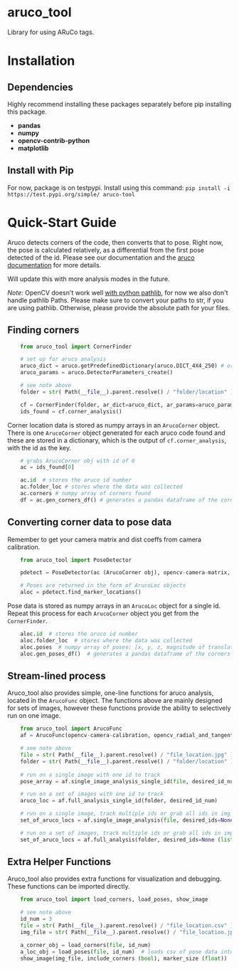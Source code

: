 # aruco_tool
Library for using ARuCo tags.

# Installation
## Dependencies
Highly recommend installing these packages separately before pip installing this package.
* **pandas**
* **numpy**
* **opencv-contrib-python**
* **matplotlib**

## Install with Pip

For now, package is on testpypi. Install using this command:
`pip install -i https://test.pypi.org/simple/ aruco-tool`


# Quick-Start Guide
Aruco detects corners of the code, then converts that to pose. Right now, the pose is calculated relatively, as a differential from the first pose detected of the id. Please see our documentation and the [aruco documentation](https://docs.opencv.org/4.x/d5/dae/tutorial_aruco_detection.html) for more details.

Will update this with more analysis modes in the future.

*Note:* OpenCV doesn't work well [with python pathlib](https://stackoverflow.com/questions/68898624/using-opencv-imread-and-imwrite-with-python-path-objects-gives-systemerror-bui), for now we also don't handle pathlib Paths. Please make sure to convert your paths to str, if you are using pathlib. Otherwise, please provide the absolute path for your files.


## Finding corners
```python
    from aruco_tool import CornerFinder

    # set up for aruco analysis
    aruco_dict = aruco.getPredefinedDictionary(aruco.DICT_4X4_250) # or another dictionary
    aruco_params = aruco.DetectorParameters_create()

    # see note above
    folder = str( Path(__file__).parent.resolve() / "folder/location" )

    cf = CornerFinder(folder, ar_dict=aruco_dict, ar_params=aruco_params, data_name="optional label", desired_ids=None)
    ids_found = cf.corner_analysis()
```

Corner location data is stored as numpy arrays in an `ArucoCorner` object. There is one `ArucoCorner` object generated for each aruco code found and these are stored in a dictionary, which is the output of `cf.corner_analysis`, with the id as the key.

```python
    # grabs ArucoCorner obj with id of 0
    ac = ids_found[0]

    ac.id  # stores the aruco id number
    ac.folder_loc # stores where the data was collected
    ac.corners # numpy array of corners found
    df = ac.gen_corners_df() # generates a pandas dataframe of the corners
```

## Converting corner data to pose data
Remember to get your camera matrix and dist coeffs from camera calibration. 

```python
    from aruco_tool import PoseDetector

    pdetect = PoseDetector(ac (ArucoCorner obj), opencv-camera-matrix, opencv_dist_coeffs, marker_side_dimensions (float), processing_freq (float, not-used))

    # Poses are returned in the form of ArucoLoc objects
    aloc = pdetect.find_marker_locations()

```

Pose data is stored as numpy arrays in an `ArucoLoc` object for a single id. Repeat this process for each `ArucoCorner` object you get from the `CornerFinder`.

```python
    aloc.id  # stores the aruco id number
    aloc.folder_loc  # stores where the data was collected
    aloc.poses  # numpy array of poses: [x, y, z, magnitude of translation, roll, pitch, yaw, relative magnitude of rotation] -> all relative from initial image
    aloc.gen_poses_df()  # generates a pandas dataframe of the corners
```


## Stream-lined process
Aruco_tool also provides simple, one-line functions for aruco analysis, located in the `ArucoFunc` object. The functions above are mainly designed for sets of images, however these functions provide the ability to selectively run on one image.
```python
    from aruco_tool import ArucoFunc
    af = ArucoFunc(opencv-camera-calibration, opencv_radial_and_tangential_dists, marker_side_dimensions (float))  # stores analysis variables, by default provides my attributes

    # see note above
    file = str( Path(__file__).parent.resolve() / "file_location.jpg" )
    folder = str( Path(__file__).parent.resolve() / "folder/location" )
    
    # run on a single image with one id to track
    pose_array = af.single_image_analysis_single_id(file, desired_id_num)

    # run on a set of images with one id to track
    aruco_loc = af.full_analysis_single_id(folder, desired_id_num)

    # run on a single image, track multiple ids or grab all ids in img
    set_of_aruco_locs = af.single_image_analysis(file, desired_ids=None (list)) # if none, grabs all ids in image, otherwise you can specify using a list

    # run on a set of images, track multiple ids or grab all ids in imgs
    set_of_aruco_locs = af.full_analysis(folder, desired_ids=None (list))
```

## Extra Helper Functions
Aruco_tool also provides extra functions for visualization and debugging. These functions can be imported directly.
```python
    from aruco_tool import load_corners, load_poses, show_image

    # see note above
    id_num = 3
    file = str( Path(__file__).parent.resolve() / "file_location.csv" )
    img_file = str( Path(__file__).parent.resolve() / "file_location.jpg" )

    a_corner_obj = load_corners(file, id_num)
    a_loc_obj = load_poses(file, id_num)  # loads csv of pose data into an ArucoLoc object
    show_image(img_file, include_corners (bool), marker_size (float))  # shows an image, can choose to show detected corners on the image with the indicated marker size

```
